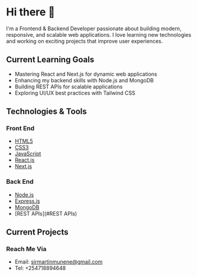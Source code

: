 # Hi there 👋

 I'm a Frontend & Backend Developer passionate about building modern, responsive, and scalable web applications. I love learning new technologies and working on exciting projects that improve user experiences.

## Current Learning Goals

- Mastering React and Next.js for dynamic web applications
- Enhancing my backend skills with Node.js and MongoDB
- Building REST APIs for scalable applications
- Exploring UI/UX best practices with Tailwind CSS

## Technologies & Tools

### Front End

- [HTML5](#HTML5)
- [CSS3](#CSS3)
- [JavaScript](#JavaScript)
- [React.js](#React.js)
- [Next.js](#Next.js)

### Back End

- [Node.js](#Node.js)
- [Express.js](#Express.js)
- [MongoDB](#MongoDB)
- [REST APIs](#REST APIs)

## Current Projects

### Reach Me Via
- Email: sirmartinmunene@gmail.com
- Tel: +254718894648
